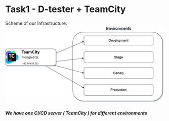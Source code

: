 # Task1 - D-tester + TeamCity

Scheme of our Infrastructure:
![Scheme](./sheme.png)


##### We have one CI/CD server ( TeamCity ) for different environments 